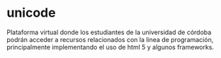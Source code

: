 # unicode
Plataforma virtual donde los estudiantes de la universidad de córdoba podrán acceder a recursos relacionados con la linea de programación, principalmente implementando el uso de html 5 y algunos frameworks.
